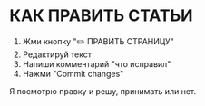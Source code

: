 # КАК ПРАВИТЬ СТАТЬИ

1. Жми кнопку "✏️ ПРАВИТЬ СТРАНИЦУ"
2. Редактируй текст
3. Напиши комментарий "что исправил"
4. Нажми "Commit changes"

Я посмотрю правку и решу, принимать или нет.
